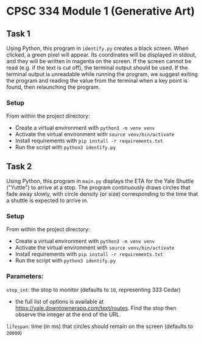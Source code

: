 # CPSC 334 Module 1 (Generative Art)

## Task 1
Using Python, this program in `identify.py` creates a black screen. When clicked, a green pixel will appear. Its coordinates will be displayed in stdout, and they will be written in magenta on the screen. If the screen cannot be read (e.g. if the text is cut off), the terminal output should be used. If the terminal output is unreadable while running the program, we suggest exiting the program and reading the value from the terminal when a key point is found, then relaunching the program.

### Setup
From within the project directory:
- Create a virtual environment with `python3 -m venv venv `
- Activate the virtual environment with `source venv/bin/activate`
- Install requirements with `pip install -r requirements.txt`
- Run the script with `python3 identify.py`

## Task 2
Using Python, this program in `main.py` displays the ETA for the Yale Shuttle ("Yuttle") to arrive at a stop. The program continuously draws circles that fade away slowly, with circle density (or size) corresponding to the time that a shuttle is expected to arrive in.

### Setup
From within the project directory:
- Create a virtual environment with `python3 -m venv venv `
- Activate the virtual environment with `source venv/bin/activate`
- Install requirements with `pip install -r requirements.txt`
- Run the script with `python3 identify.py`


### Parameters:
`stop_int`: the stop to monitor (defaults to `10`, representing 333 Cedar)
- the full list of options is available at https://yale.downtownerapp.com/text/routes. Find the stop then observe the integer at the end of the URL.

`lifespan`: time (in ms) that circles should remain on the screen (defaults to `20000`)
